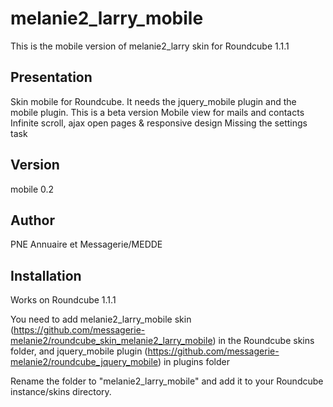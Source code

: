 melanie2_larry_mobile
=====================

This is the mobile version of melanie2_larry skin for Roundcube 1.1.1

Presentation
------------

Skin mobile for Roundcube. 
It needs the jquery_mobile plugin and the mobile plugin.
This is a beta version
Mobile view for mails and contacts
Infinite scroll, ajax open pages & responsive design
Missing the settings task


Version
-------

mobile 0.2


Author
------

PNE Annuaire et Messagerie/MEDDE


Installation
------------

Works on Roundcube 1.1.1

You need to add melanie2_larry_mobile skin (https://github.com/messagerie-melanie2/roundcube_skin_melanie2_larry_mobile) in the Roundcube skins folder, and jquery_mobile plugin (https://github.com/messagerie-melanie2/roundcube_jquery_mobile) in plugins folder


Rename the folder to "melanie2_larry_mobile" and add it to your Roundcube instance/skins directory.
